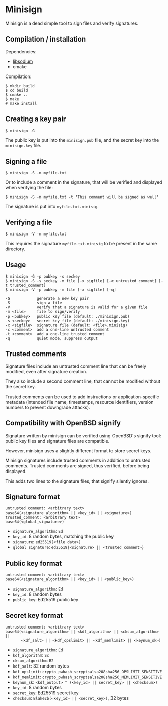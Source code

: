 
Minisign
========

Minisign is a dead simple tool to sign files and verify signatures.

Compilation / installation
--------------------------

Dependencies:
* [libsodium](http://doc.libsodium.org/)
* cmake

Compilation:

    $ mkdir build
    $ cd build
    $ cmake ..
    $ make
    # make install
    
Creating a key pair
-------------------

    $ minisign -G
    
The public key is put into the `minisign.pub` file, and the secret key
into the `minisign.key` file.

Signing a file
--------------

    $ minisign -S -m myfile.txt
    
Or to include a comment in the signature, that will be verified and
displayed when verifying the file:

    $ minisign -S -m myfile.txt -t 'This comment will be signed as well'
    
The signature is put into `myfile.txt.minisig`.

Verifying a file
----------------

    $ minisign -V -m myfile.txt
    
This requires the signature `myfile.txt.minisig` to be present in the same
directory.

Usage
-----



    $ minisign -G -p pubkey -s seckey    
    $ minisign -S -s seckey -m file [-x sigfile] [-c untrusted_comment] [-t trusted_comment]    
    $ minisign -V -p pubkey -m file [-x sigfile] [-q]
    
    -G            generate a new key pair
    -S            sign a file
    -V            verify that a signature is valid for a given file    
    -m <file>     file to sign/verify
    -p <pubkey>   public key file (default: ./minisign.pub)
    -s <seckey>   secret key file (default: ./minisign.key)
    -x <sigfile>  signature file (default: <file>.minisig)    
    -c <comment>  add a one-line untrusted comment
    -t <comment>  add a one-line trusted comment    
    -q            quiet mode, suppress output

Trusted comments
----------------

Signature files include an untrusted comment line that can be freely
modified, even after signature creation.

They also include a second comment line, that cannot be modified
without the secret key.

Trusted comments can be used to add instructions or application-specific
metadata (intended file name, timestamps, resource identifiers,
version numbers to prevent downgrade attacks).

Compatibility with OpenBSD signify
----------------------------------

Signature written by minisign can be verified using OpenBSD's signify
tool: public key files and signature files are compatible.

However, minisign uses a slightly different format to store secret keys.

Minisign signatures include trusted comments in addition to untrusted
comments. Trusted comments are signed, thus verified, before being
displayed.

This adds two lines to the signature files, that signify silently ignores.

Signature format
----------------

    untrusted comment: <arbitrary text>
    base64(<signature_algorithm> || <key_id> || <signature>)
    trusted_comment: <arbitrary text>
    base64(<global_signature>)
    
* `signature_algorithm`: `Ed`
* `key_id`: 8 random bytes, matching the public key
* `signature`: `ed25519(<file data>)`
* `global_signature`: `ed25519(<signature> || <trusted_comment>)`

Public key format
-----------------

    untrusted comment: <arbitrary text>
    base64(<signature_algorithm> || <key_id> || <public_key>)
    
* `signature_algorithm`: `Ed`
* `key_id`: 8 random bytes
* `public_key`: Ed25519 public key

Secret key format
-----------------

    untrusted comment: <arbitrary text>
    base64(<signature_algorithm> || <kdf_algorithm> || <cksum_algorithm> ||
           <kdf_salt> || <kdf_opslimit> || <kdf_memlimit> || <keynum_sk>)

* `signature_algorithm`: `Ed`
* `kdf_algorithm`: `Sc`
* `cksum_algorithm`: `B2`
* `kdf_salt`: 32 random bytes
* `kdf_opslimit`: `crypto_pwhash_scryptsalsa208sha256_OPSLIMIT_SENSITIVE`
* `kdf_memlimit`: `crypto_pwhash_scryptsalsa208sha256_MEMLIMIT_SENSITIVE`
* `keynum_sk`: `<kdf_output> ^ (<key_id> || secret_key> || <checksum>)`
* `key_id`: 8 random bytes
* `secret_key`: Ed25519 secret key
* `checksum`: `Blake2b(<key_id> || <secret_key>)`, 32 bytes
